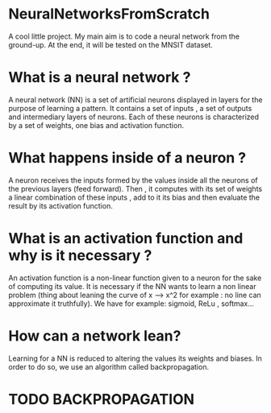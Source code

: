 # NeuralNetworksFromScratch
A cool little project. My main aim is to code a neural network from the ground-up. At the end, it will be tested on the MNSIT dataset. 


# What is a neural network ?


A neural network (NN) is a set of artificial neurons displayed in layers for the purpose of learning a pattern. It contains a set of inputs , a set of outputs and intermediary layers of neurons. Each of these neurons is characterized by  a set of weights, one bias and activation function. 

# What happens inside of a neuron ?

A neuron receives the inputs formed by the values inside all the neurons of the previous layers (feed forward). Then , it computes with its set of weights a linear combination of these inputs , add to it its bias and then evaluate the result by its activation function. 

# What is an activation function and why is it necessary ?

An activation function is a non-linear function given to a neuron for the sake of computing its value. It is necessary if the NN wants to learn a non linear problem (thing about leaning the curve of x --> x^2 for example : no line can approximate it truthfully). 
We have for example: sigmoid, ReLu , softmax...

# How can a network lean? 

Learning for a NN is reduced to altering the values its weights and biases. In order to do so, we use an algorithm called backpropagation.    


# TODO BACKPROPAGATION